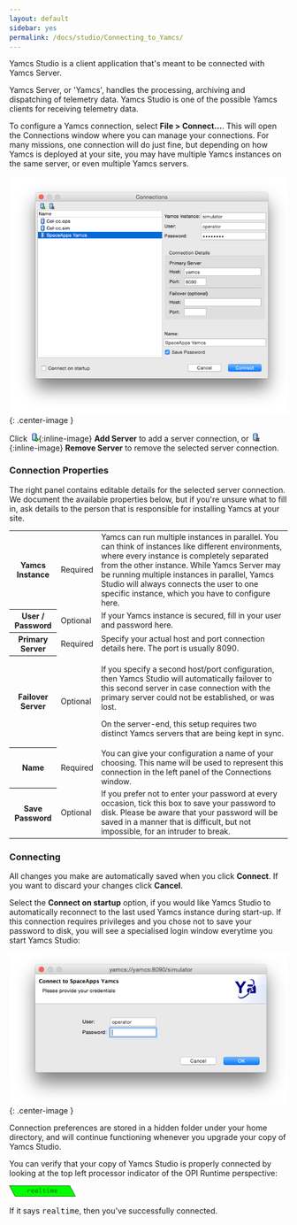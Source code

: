 ```yaml
---
layout: default
sidebar: yes
permalink: /docs/studio/Connecting_to_Yamcs/
---
```


Yamcs Studio is a client application that's meant to be connected with Yamcs Server.

Yamcs Server, or 'Yamcs', handles the processing, archiving and dispatching of telemetry data. Yamcs Studio is one of the possible Yamcs clients for receiving telemetry data.

To configure a Yamcs connection, select **File > Connect...**. This will open the Connections window where you can manage your connections. For many missions, one connection will do just fine, but depending on how Yamcs is deployed at your site, you may have multiple Yamcs instances on the same server, or even multiple Yamcs servers.

![Connections](/assets/studio/connections.png){: .center-image }

Click ![Add Server](/assets/studio/icons/server_add.png){:inline-image} **Add Server** to add a server connection, or ![Remove Server](/assets/studio/icons/server_remove.png){:inline-image} **Remove Server** to remove the selected server connection.

### Connection Properties
The right panel contains editable details for the selected server connection. We document the available properties below, but if you're unsure what to fill in, ask details to the person that is responsible for installing Yamcs at your site.

<table class="inline">
    <tr>
        <th>Yamcs Instance</th>
        <td>Required</td>
        <td>
            Yamcs can run multiple instances in parallel. You can think of instances like different environments, where every instance is completely separated from the other instance. While Yamcs Server may be running multiple instances in parallel, Yamcs Studio will always connects the user to one specific instance, which you have to configure here.  
        </td>
    </tr>
    <tr>
        <th>User / Password</th>
        <td>Optional</td>
        <td>
            If your Yamcs instance is secured, fill in your user and password here.
        </td>
    </tr>
    <tr>
        <th>Primary Server</th>
        <td>Required</td>
        <td>
            Specify your actual host and port connection details here. The port is usually 8090.
        </td>
    </tr>
    <tr>
        <th>Failover Server</th>
        <td>Optional</td>
        <td>
            <p>
                If you specify a second host/port configuration, then Yamcs Studio will automatically failover to this second server in case connection with the primary server could not be established, or was lost.
            </p>
            <p>
                On the server-end, this setup requires two distinct Yamcs servers that are being kept in sync.
            </p>
        </td>
    </tr>
    <tr>
        <th>Name</th>
        <td>Required</td>
        <td>
            You can give your configuration a name of your choosing. This name will be used to represent this connection in the left panel of the Connections window.
        </td>
    </tr>
    <tr>
        <th>Save Password</th>
        <td>Optional</td>
        <td>
            If you prefer not to enter your password at every occasion, tick this box to save your password to disk. Please be aware that your password will be saved in a manner that is difficult, but not impossible, for an intruder to break.
        </td>
    </tr>
</table>

### Connecting
All changes you make are automatically saved when you click **Connect**. If you want to discard your changes click **Cancel**.

Select the **Connect on startup** option, if you would like Yamcs Studio to automatically reconnect to the last used Yamcs instance during start-up. If this connection requires privileges and you chose not to save your password to disk, you will see a specialised login window everytime you start Yamcs Studio:

![Login](/assets/studio/login.png){: .center-image }

<div class="hint">
    Connection preferences are stored in a hidden folder under your home directory, and will continue functioning whenever you upgrade your copy of Yamcs Studio.
</div>

You can verify that your copy of Yamcs Studio is properly connected by looking at the top left processor indicator of the OPI Runtime perspective:

![Realtime Processor](/assets/studio/processor.png)

If it says <tt>realtime</tt>, then you've successfully connected.
